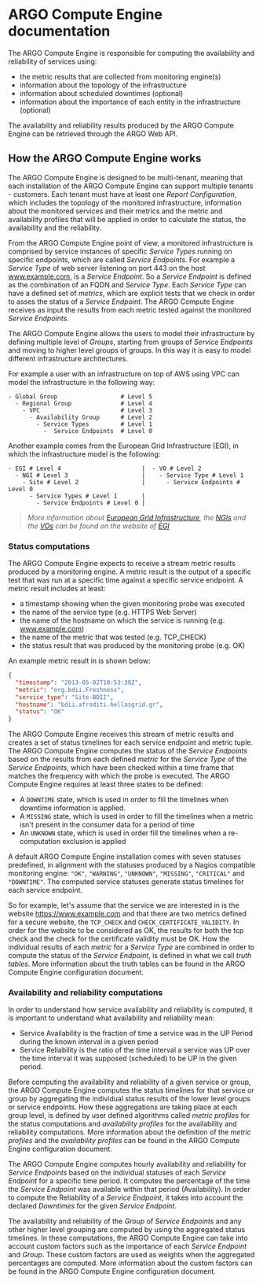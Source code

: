 # ARGO Compute Engine documentation

The ARGO Compute Engine is responsible for computing the availability and reliability of services using:

- the metric results that are collected from monitoring engine(s)
- information about the topology of the infrastructure
- information about scheduled downtimes (optional)
- information about the importance of each entity in the infrastructure (optional)

The availability and reliability results produced by the ARGO Compute Engine can be retrieved through the ARGO Web API.

##  How the ARGO Compute Engine works

The ARGO Compute Engine is designed to be multi-tenant, meaning that each installation of the ARGO Compute Engine can support multiple tenants - customers. Each tenant must have at least one _Report Configuration_,  which includes the topology of the monitored infrastructure, information about the monitored services and their metrics and the metric and availability profiles that will be applied in order to calculate the status, the availability and the reliability.

From the ARGO Compute Engine point of view, a monitored infrastructure is comprised by service instances of specific _Service Types_ running on specific endpoints, which are called _Service Endpoints_. For example a _Service Type_ of  web server listening on port 443 on the host www.example.com, is a _Service Endpoint_. So a _Service Endpoint_ is defined as the combination of an FQDN and _Service Type_. Each _Service Type_ can have a defined set of _metrics_, which are explicit tests that we check in order to asses the status of a _Service Endpoint_.  The ARGO Compute Engine receives as input the results from each metric tested against the monitored _Service Endpoints_.

The ARGO Compute Engine allows the users to model their infrastructure by defining multiple level of _Groups_, starting from groups of _Service Endpoints_ and moving to higher level groups of groups. In this way it is easy to model different infrastructure architectures.

For example a user with an infrastructure on top of AWS using VPC can model the infrastructure in the following way:

```
- Global Group                  # Level 5
  - Regional Group              # Level 4
    - VPC                       # Level 3
      - Availability Group      # Level 2
        - Service Types         # Level 1
          -  Service Endpoints  # Level 0
```

Another example comes from the European Grid Infrastructure (EGI), in which the infrastructure model is the following:

```
- EGI # Level 4                       |  - VO # Level 2
  - NGI # Level 3                     |    - Service Type # Level 1
    - Site # Level 2                  |      - Service Endpoints # Level 0
      - Service Types # Level 1       |
        - Service Endpoints # Level 0 |
```
> _More information about [European Grid Infrastructure](http://www.egi.eu/infrastructure/), the [NGIs](http://www.egi.eu/community/ngis/) and the [VOs](http://www.egi.eu/community/vos/) can be found on the website of [EGI](http://www.egi.eu)_

### Status computations

The ARGO Compute Engine expects to receive a stream metric results produced by a monitoring engine. A metric result is the output of a specific test that was run at a specific time against a specific service endpoint. A metric result includes at least:

- a timestamp showing when the given monitoring probe was executed
- the name of the service type (e.g. HTTPS Web Server)
- the name of the hostname on which the service is running (e.g. www.example.com)
- the name of the metric that was tested (e.g. TCP_CHECK)
- the status result that was produced by the monitoring probe (e.g. OK)

An example metric result in is shown below:

```json
{
  "timestamp": "2013-05-02T10:53:38Z",
  "metric": "org.bdii.Freshness",
  "service_type": "Site-BDII",
  "hostname": "bdii.afroditi.hellasgrid.gr",
  "status": "OK"
}
```

The ARGO Compute Engine receives this stream of metric results and creates a set of status timelines for each service endpoint and metric tuple. The ARGO Compute Engine computes the status of the _Service Endpoints_  based on the results from each defined _metric_ for the _Service Type_ of the _Service Endpoints_, which have been checked within a time frame that matches the frequency with which the probe is executed. The ARGO Compute Engine requires at least three states to be defined:

- A `DOWNTIME` state, which is used in order to fill the timelines when downtime information is applied.
- A `MISSING` state, which is used in order to fill the timelines when a metric isn't present in the consumer data for a period of time
- An `UNKNOWN` state, which is used in order fill the timelines when a re-computation exclusion is applied

A default ARGO Compute Engine installation comes with seven statuses predefined, in alignment with the statuses produced by a Nagios compatible monitoring engine: ``"OK"``, ``"WARNING"``, ``"UNKNOWN"``, ``"MISSING"``, ``"CRITICAL"`` and ``"DOWNTIME"``. The computed service statuses generate status timelines for each service endpoint.

So for example, let's assume that the service we are interested in is the website https://www.example.com and that there are two metrics defined for a secure website, the ``TCP_CHECK`` and ``CHECK_CERTIFICATE_VALIDITY``. In order for the website to be considered as OK, the results for both the tcp check and the check for the certificate validity must be OK. How the individual results of each _metric_ for a _Service Type_ are combined in order to compute the status of the _Service Endpoint_, is defined in what we call *truth tables*. More information about the truth tables can be found in the ARGO Compute Engine configuration document.

### Availability and reliability computations

In order to understand how service availability and reliability is computed, it is important to understand what availability and reliability mean:

- Service Availability is the fraction of time a service was in the UP Period during the known interval in a given period
- Service Reliability is the ratio of the time interval a service was UP over the time interval it was supposed (scheduled) to be UP in the given period.

Before computing the availability and reliability of a given service or group, the ARGO Compute Engine computes the status timelines for that service or group by aggregating the individual status results of the lower level groups or service endpoints. How these aggregations are taking place at each group level, is defined by user defined algorithms called _metric profiles_ for the status computations and _availability profiles_ for the availability and reliability computations. More information about the definition of the _metric profiles_  and the _availability profiles_ can be found in the ARGO Compute Engine configuration document.

The ARGO Compute Engine computes hourly availability and reliability for  _Service Endpoints_ based on the individual statuses of each _Service Endpoint_ for a specific time period. It computes the percentage of the time the _Service Endpoint_ was available within that period (Availability). In order to compute the Reliability of a _Service Endpoint_, it takes into account the declared _Downtimes_ for the given _Service Endpoint_.

The availability and reliability of the _Group_ of _Service Endpoints_ and any other higher level grouping are computed by using the aggregated status timelines. In these computations, the ARGO Compute Engine can take into account custom factors such as the importance of each _Service Endpoint_ and _Group_. These custom factors are used as weights when the aggregated percentages are computed. More information about the custom factors can be found in the ARGO Compute Engine configuration document.
